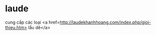 laude
=====

cung cấp các loại &lt;a href=http://laudekhanhhoang.com/index.php/gioi-thieu.htm> lẩu dê&lt;/a>
